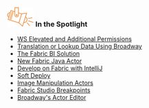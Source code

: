 ### ![](images/spotlight.png) In the Spotlight



<ul>
<li><a href="/community/spotlight/20220814_ws_permissions.md">WS Elevated and Additional Permissions</a></li>
<li><a href="/community/spotlight/20220314_lookup_actor.md">Translation or Lookup Data Using Broadway</a></li>
<li><a href="/community/spotlight/20220221_fabric_bi.md">The Fabric BI Solution</a></li>
<li><a href="/community/spotlight/20210826_fabric_java_lib.md">New Fabric Java Actor</a></li>
<li><a href="/community/spotlight/20210822_fabric_intelliJ.md">Develop on Fabric with IntelliJ</a></li>
<li><a href="/community/spotlight/20210722_soft_deploy.md">Soft Deploy</a></li>
<li><a href="/community/spotlight/20210701_image_manipulation_actors.md">Image Manipulation Actors</a></li>
<li><a href="/community/spotlight/20210630_fabric_studio_breakpoints.md">Fabric Studio Breakpoints</a></li>
<li><a href="/community/spotlight/20210527_actor_editor.md">Broadway's Actor Editor</a></li>
</ul>


